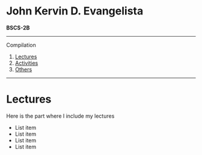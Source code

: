 # **John Kervin D. Evangelista** 
**BSCS-2B**


---
Compilation




1. [Lectures](#Lectures)
2. [Activities](#Activities)
3. [Others](#Others)


---

# **Lectures**
Here is the part where I include my lectures


*   List item
*   List item
*   List item
*   List item

